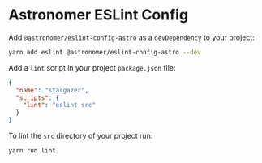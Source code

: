 # Astronomer ESLint Config

Add `@astronomer/eslint-config-astro` as a `devDependency` to your project:

```bash
yarn add eslint @astronomer/eslint-config-astro --dev
```

Add a `lint` script in your project `package.json` file:

```json
{
  "name": "stargazer",
  "scripts": {
    "lint": "eslint src"
  }
}
```

To lint the `src` directory of your project run:

```bash
yarn run lint
```
